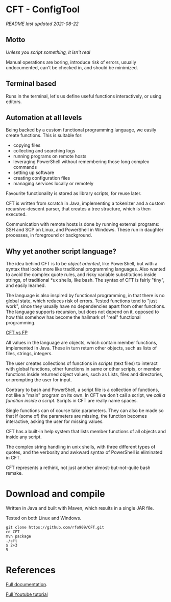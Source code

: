 
# CFT - ConfigTool

*README last updated 2021-08-22*

## Motto

*Unless you script something, it isn't real*

Manual operations are boring, introduce risk of errors, usually undocumented, can't be checked in, and should be minimized.

## Terminal based

Runs in the terminal, let's us define useful functions interactively, or using editors.

## Automation at all levels

Being backed by a custom functional programming language, we easily create functions. This is suitable for:

- copying files
- collecting and searching logs
- running programs on remote hosts
- leveraging PowerShell without remembering those long complex commands
- setting up software
- creating configuration files
- managing services locally or remotely

Favourite functionality is stored as library scripts, for reuse later. 

CFT is written from scratch in Java, implementing a tokenizer and a custom recursive-descent parser,
that creates a tree structure, which is then executed.

Communication with remote hosts is done by running external programs: SSH and SCP on Linux, and PowerShell
in Windows. These run in daughter processes, in foreground or background.


## Why yet another script language?

The idea behind CFT is to be *object oriented*, like PowerShell, but with a syntax that
looks more like traditional programming languages. Also wanted to avoid the complex quote rules, and
risky variable substitutions inside strings, of traditional *ux shells, like bash. The syntax of CFT
is fairly "tiny", and easily learned. 

The language is also inspired by functional programming, in that there is no global state, which reduces
risk of errors. Tested functions tend to "just work", since they usually have no dependencies
apart from other functions. The language supports recursion, but does not depend on it, opposed to how 
this somehow has become the hallmark of "real" functional programming.

[CFT vs FP](FP.md) 

All values in the language are objects, which contain member functions, implemented in Java. These in 
turn return other objects, such as lists of files, strings, integers. 

The user creates collections of functions in *scripts* (text files) to interact with global functions, other functions in 
same or other scripts, or member functions inside returned object values, such as Lists, files and directories, 
or prompting the user for input.

Contrary to bash and PowerShell, a script file is a collection of functions, not like a "main" program on its own.
In CFT we don't call a script, we *call a function inside a script*. Scripts in CFT are really name spaces.

Single functions can of course take parameters. They can also be made so that if (some of) the parameters
are missing, the function becomes interactive, asking the user for missing values. 

CFT has a built-in help system that lists member functions of all objects and inside any script. 

The complex string handling in unix shells, with three different types of quotes, and the verbosity and 
awkward syntax of PowerShell is eliminated in CFT. 

CFT represents a rethink, not just another almost-but-not-quite bash remake. 



# Download and compile

Written in Java and built with Maven, which results in a single JAR file. 

Tested on both Linux and Windows. 


```
git clone https://github.com/rfo909/CFT.git
cd CFT
mvn package
./cft
$ 2+3
5
```


# References

[Full documentation](doc/Doc.md).

[Full Youtube tutorial](https://www.youtube.com/playlist?list=PLj58HwpT4Qy80WhDBycFKxIhWFzv5WkwO)

